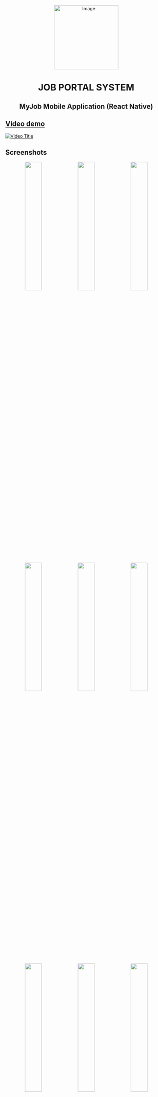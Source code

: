 <p align="center">
 <img src="https://github.com/BuiKhanhHuy/MyJobApp/assets/69914972/3ede98b7-68f6-4b6d-b3fd-85c74d225cfb" width="200"  alt="Image" />
</p>
<h1 align="center">JOB PORTAL SYSTEM</h1>
<h2 align="center">MyJob Mobile Application (React Native)</h2>

 
## [Video demo](https://www.youtube.com/watch?v=BsgL6au9uVU)
[![Video Title](https://github.com/BuiKhanhHuy/MyJobApp/assets/69914972/c3a44465-c83e-4b9d-98bd-2b0ce75f825d)](https://www.youtube.com/watch?v=BsgL6au9uVU)

## Screenshots
<p align="center">
<img src="https://github.com/BuiKhanhHuy/MyJobApp/assets/69914972/34062ccf-fd40-46cc-8358-01698ddca27c" width="32%"> 
<img src="https://github.com/BuiKhanhHuy/MyJobApp/assets/69914972/c4f799e0-695a-44a2-81dc-c1a0fc396a2b" width="32%"> 
<img src="https://github.com/BuiKhanhHuy/MyJobApp/assets/69914972/d22cfe9c-557d-4f61-88f2-30320a705c42" width="32%"> 
<img src="https://github.com/BuiKhanhHuy/MyJobApp/assets/69914972/1e480e34-56f8-4d4d-953e-ae9a31384bca" width="32%"> 
<img src="https://github.com/BuiKhanhHuy/MyJobApp/assets/69914972/2d26df06-7ebd-4469-87d9-332a3f08f70c" width="32%"> 
<img src="https://github.com/BuiKhanhHuy/MyJobApp/assets/69914972/fdddf1aa-673f-42c9-9d4e-3294728ab812" width="32%"> 
<img src="https://github.com/BuiKhanhHuy/MyJobApp/assets/69914972/2e4631c7-f178-499c-bcac-998383eccd98" width="32%"> 
<img src="https://github.com/BuiKhanhHuy/MyJobApp/assets/69914972/6b3bdb4a-9eef-43e5-b0b3-aa96d50eccd8" width="32%"> 
<img src="https://github.com/BuiKhanhHuy/MyJobApp/assets/69914972/56bd1527-dfbb-42d0-b47a-acc8aba00467" width="32%"> 
<img src="https://github.com/BuiKhanhHuy/MyJobApp/assets/69914972/5d81ec16-8ef6-4115-a3ac-dce9283d4f24" width="32%"> 
<img src="https://github.com/BuiKhanhHuy/MyJobApp/assets/69914972/b4e72919-6a77-4928-b17e-767e1444e466" width="32%"> 
<img src="https://github.com/BuiKhanhHuy/MyJobApp/assets/69914972/f2f89408-24a8-4b00-a2bc-4640a7019cf2" width="32%"> 
<img src="https://github.com/BuiKhanhHuy/MyJobApp/assets/69914972/9c38eca7-f32b-4b10-b1b8-548ba31c731f" width="32%"> 
<img src="https://github.com/BuiKhanhHuy/MyJobApp/assets/69914972/93b623d4-e232-4a64-b55b-fd144bb6f2f0" width="32%"> 
<img src="https://github.com/BuiKhanhHuy/MyJobApp/assets/69914972/bc2069cc-0cd2-4180-8109-dd4388696fef" width="32%"> 
<img src="https://github.com/BuiKhanhHuy/MyJobApp/assets/69914972/98607a0d-2c4f-4c4d-ab16-30d58f2dbd48" width="32%"> 
<img src="https://github.com/BuiKhanhHuy/MyJobApp/assets/69914972/b6c5b4f2-f5ef-4aea-b54e-53622dc1e793" width="32%"> 
<img src="https://github.com/BuiKhanhHuy/MyJobApp/assets/69914972/048d29c0-9bd9-4f42-a672-0936a652c014" width="32%"> 
<img src="https://github.com/BuiKhanhHuy/MyJobApp/assets/69914972/716ad7f2-5dcd-4375-8130-e3f538350f82" width="32%"> 
<img src="https://github.com/BuiKhanhHuy/MyJobApp/assets/69914972/eb526440-8d6b-4f9e-a0ed-50e4f883678e" width="32%"> 
<img src="https://github.com/BuiKhanhHuy/MyJobApp/assets/69914972/f7fa5588-8531-44e3-945c-35bb889ee3f4" width="32%"> 
</p>
## React and React Native version

* [react](https://github.com/facebook/react): 18.2.0
* [react-native](https://github.com/facebook/react-native): 0.71.1

## `Dependencies`
```bash
"@hookform/resolvers": "^2.9.11",
"@react-native-async-storage/async-storage": "^1.18.1",
"@react-native-clipboard/clipboard": "^1.11.2",
"@react-native-community/datetimepicker": "^7.0.1",
"@react-native-community/masked-view": "^0.1.11",
"@react-native-firebase/app": "^17.5.0",
"@react-native-firebase/firestore": "^17.5.0",
"@react-native-firebase/messaging": "^17.5.0",
"@react-native-google-signin/google-signin": "^9.0.2",
"@react-navigation/bottom-tabs": "^6.5.3",
"@react-navigation/elements": "^1.3.17",
"@react-navigation/native": "^6.1.2",
"@react-navigation/native-stack": "^6.9.8",
"@reduxjs/toolkit": "^1.9.3",
"@rneui/base": "^0.0.0-edge.2",
"@rneui/themed": "^0.0.0-edge.2",
"axios": "^1.3.4",
"dayjs": "^1.11.7",
"deprecated-react-native-prop-types": "^2.2.0",
"lodash": "^4.17.21",
"moment-timezone": "^0.5.43",
"native-base": "^3.4.25",
"query-string": "^8.1.0",
"react": "18.2.0",
"react-hook-form": "^7.42.1",
"react-moment": "^1.1.3",
"react-native": "0.71.1",
"react-native-actions-sheet": "^0.8.21",
"react-native-awesome-gallery": "^0.3.5",
"react-native-blob-util": "^0.17.3",
"react-native-collapsible": "^1.6.0",
"react-native-curved-bottom-bar": "^2.1.4",
"react-native-document-picker": "^8.2.0",
"react-native-element-dropdown": "^2.9.0",
"react-native-email-link": "^1.14.4",
"react-native-fast-image": "^8.6.3",
"react-native-fbsdk": "^3.0.0",
"react-native-file-viewer": "^2.1.5",
"react-native-fs": "^2.20.0",
"react-native-geolocation-service": "^5.3.1",
"react-native-gesture-handler": "^2.10.0",
"react-native-html-to-pdf": "^0.12.0",
"react-native-htmlview": "^0.16.0",
"react-native-image-crop-picker": "^0.39.0",
"react-native-ionicons": "^4.6.5",
"react-native-keychain": "^8.1.1",
"react-native-kommunicate-chat": "^2.1.7",
"react-native-map-clustering": "^3.4.2",
"react-native-maps": "^1.4.0",
"react-native-pdf": "^6.6.2",
"react-native-permissions": "^3.8.0",
"react-native-ratings": "^8.1.0",
"react-native-reanimated": "^2.17.0",
"react-native-reanimated-carousel": "^3.3.2",
"react-native-safe-area-context": "^3.3.2",
"react-native-screens": "^3.19.0",
"react-native-share": "^8.2.2",
"react-native-snap-carousel": "^3.9.1",
"react-native-splash-screen": "^3.3.0",
"react-native-svg": "^12.1.1",
"react-native-swipe-list-view": "^3.2.9",
"react-native-vector-icons": "^9.2.0",
"react-native-webview": "^11.26.1",
"react-redux": "^8.0.5",
"redux": "^4.2.1",
"redux-thunk": "^2.4.2",
"yup": "^1.0.2"
```
## `devDependencies`
```bash
"@babel/core": "^7.20.0",
"@babel/preset-env": "^7.20.0",
"@babel/runtime": "^7.20.0",
"@react-native-community/eslint-config": "^3.0.0",
"@tsconfig/react-native": "^2.0.2",
"@types/jest": "^29.2.1",
"@types/react": "^18.0.24",
"@types/react-test-renderer": "^18.0.0",
"babel-jest": "^29.2.1",
"eslint": "^8.19.0",
"jest": "^29.2.1",
"metro-react-native-babel-preset": "0.73.7",
"prettier": "^2.4.1",
"react-test-renderer": "18.2.0",
"typescript": "4.8.4"
```

## Running

❗Must run [Server Backend](https://github.com/BuiKhanhHuy/myjob_api)  first

#### Clone & install

* Clone this repo `https://github.com/BuiKhanhHuy/MyJobApp.git`
* `cd MyJobApp`
* run `npm install`

#### iOS

* Run `react-native run-ios`

#### Android

* Run `android avd` and start an emulator
* Run `react-native run-android`

## 👉 Backend & Web repo link
* #### 🖥️  [Backend server](https://github.com/BuiKhanhHuy/myjob_api) 
* #### 🌐  [Web application](https://github.com/BuiKhanhHuy/my-job-web-app) 
